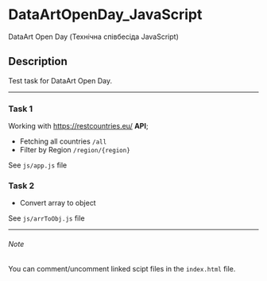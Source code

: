 # DataArtOpenDay_JavaScript
DataArt Open Day (Технічна співбесіда JavaScript)


## Description
Test task for DataArt Open Day.

------------

### Task 1
Working with https://restcountries.eu/ **API**;
- Fetching all countries `/all` 
- Filter by Region `/region/{region}`

See `js/app.js` file

### Task 2
- Convert array to object

See `js/arrToObj.js` file

------------

###### Note
You can comment/uncomment linked scipt files in the `index.html` file.



